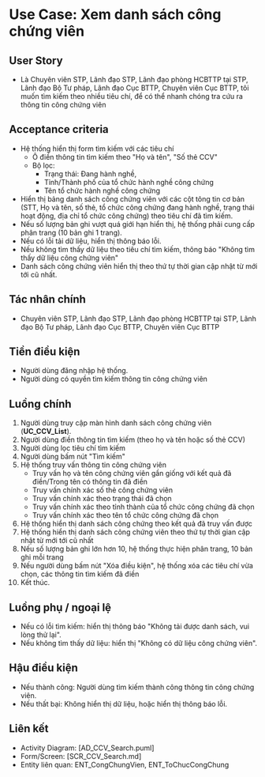 # Use Case: Xem danh sách công chứng viên

## User Story
- Là Chuyên viên STP, Lãnh đạo STP, Lãnh đạo phòng HCBTTP tại STP, Lãnh đạo Bộ Tư pháp, Lãnh đạo Cục BTTP, Chuyên viên Cục BTTP, tôi muốn tìm kiếm theo nhiều tiêu chí, để có thể nhanh chóng tra cứu ra thông tin công chứng viên

## Acceptance criteria
- Hệ thống hiển thị form tìm kiếm với các tiêu chí
    - Ô điền thông tin tìm kiếm theo "Họ và tên", "Số thẻ CCV"
    - Bộ lọc:
        - Trạng thái: Đang hành nghề, 
        - Tỉnh/Thành phố của tổ chức hành nghề công chứng
        - Tên tổ chức hành nghề công chứng
- Hiển thị bảng danh sách công chứng viên với các cột tông tin cơ bản (STT, Họ và tên, số thẻ, tổ chức công chứng đang hành nghề, trạng thái hoạt động, địa chỉ tổ chức công chứng) theo tiêu chí đã tìm kiếm.
- Nếu số lượng bản ghi vượt quá giới hạn hiển thị, hệ thống phải cung cấp phân trang (10 bản ghi 1 trang).
- Nếu có lỗi tải dữ liệu, hiển thị thông báo lỗi.
- Nếu không tìm thấy dữ liệu theo tiêu chí tìm kiếm, thông báo "Không tìm thấy dữ liệu công chứng viên"
- Danh sách công chứng viên hiển thị theo thứ tự thời gian cập nhật từ mới tới cũ nhất.

## Tác nhân chính
- Chuyên viên STP, Lãnh đạo STP, Lãnh đạo phòng HCBTTP tại STP, Lãnh đạo Bộ Tư pháp, Lãnh đạo Cục BTTP, Chuyên viên Cục BTTP

## Tiền điều kiện
- Người dùng đăng nhập hệ thống.
- Người dùng có quyền tìm kiếm thông tin công chứng viên

## Luồng chính
1. Người dùng truy cập màn hình danh sách công chứng viên (**UC_CCV_List**).
2. Người dùng điền thông tin tìm kiếm (theo họ và tên hoặc số thẻ CCV)
3. Người dùng lọc tiêu chí tìm kiếm
4. Người dùng bấm nút "Tìm kiếm"
5. Hệ thống truy vấn thông tin công chứng viên
    - Truy vấn họ và tên công chứng viên gần giống với kết quả đã điền/Trong tên có thông tin đã điền
    - Truy vấn chính xác số thẻ công chứng viên
    - Truy vấn chính xác theo trạng thái đã chọn
    - Truy vấn chính xác theo tỉnh thành của tổ chức công chứng đã chọn
    - Truy vấn chính xác theo tên tổ chức công chứng đã chọn
6. Hệ thống hiển thị danh sách công chứng theo kết quả đã truy vấn được
7. Hệ thống hiển thị danh sách công chứng viên theo thứ tự thời gian cập nhật từ mới tới cũ nhất
8. Nếu số lượng bản ghi lớn hơn 10, hệ thống thực hiện phân trang, 10 bản ghi mỗi trang
9. Nếu người dùng bấm nút "Xóa điều kiện", hệ thống xóa các tiêu chí vừa chọn, các thông tin tìm kiếm đã điền
10. Kết thúc.

## Luồng phụ / ngoại lệ
- Nếu có lỗi tìm kiếm: hiển thị thông báo "Không tải được danh sách, vui lòng thử lại".
- Nếu không tìm thấy dữ liệu: hiển thị "Không có dữ liệu công chứng viên".

## Hậu điều kiện
- Nếu thành công: Người dùng tìm kiếm thành công thông tin công chứng viên.
- Nếu thất bại: Không hiển thị dữ liệu, hoặc hiển thị thông báo lỗi.

## Liên kết
- Activity Diagram: [AD_CCV_Search.puml]
- Form/Screen: [SCR_CCV_Search.md]
- Entity liên quan: ENT_CongChungVien, ENT_ToChucCongChung
